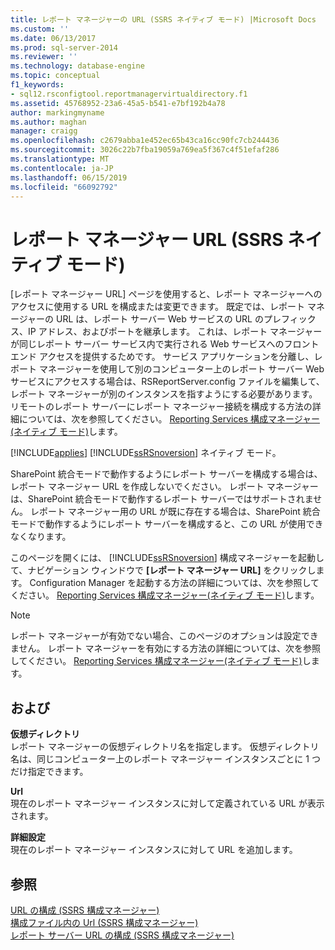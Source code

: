 ```yaml
---
title: レポート マネージャーの URL (SSRS ネイティブ モード) |Microsoft Docs
ms.custom: ''
ms.date: 06/13/2017
ms.prod: sql-server-2014
ms.reviewer: ''
ms.technology: database-engine
ms.topic: conceptual
f1_keywords:
- sql12.rsconfigtool.reportmanagervirtualdirectory.f1
ms.assetid: 45768952-23a6-45a5-b541-e7bf192b4a78
author: markingmyname
ms.author: maghan
manager: craigg
ms.openlocfilehash: c2679abba1e452ec65b43ca16cc90fc7cb244436
ms.sourcegitcommit: 3026c22b7fba19059a769ea5f367c4f51efaf286
ms.translationtype: MT
ms.contentlocale: ja-JP
ms.lasthandoff: 06/15/2019
ms.locfileid: "66092792"
---
```

# <a name="report-manager-url-ssrs-native-mode"></a>レポート マネージャー URL (SSRS ネイティブ モード)
  [レポート マネージャー URL] ページを使用すると、レポート マネージャーへのアクセスに使用する URL を構成または変更できます。 既定では、レポート マネージャーの URL は、レポート サーバー Web サービスの URL のプレフィックス、IP アドレス、およびポートを継承します。 これは、レポート マネージャーが同じレポート サーバー サービス内で実行される Web サービスへのフロントエンド アクセスを提供するためです。 サービス アプリケーションを分離し、レポート マネージャーを使用して別のコンピューター上のレポート サーバー Web サービスにアクセスする場合は、RSReportServer.config ファイルを編集して、レポート マネージャーが別のインスタンスを指すようにする必要があります。 リモートのレポート サーバーにレポート マネージャー接続を構成する方法の詳細については、次を参照してください。 [Reporting Services 構成マネージャー&#40;ネイティブ モード&#41;](../../../2014/sql-server/install/reporting-services-configuration-manager-native-mode.md)します。  
  
 [!INCLUDE[applies](../../includes/applies-md.md)] [!INCLUDE[ssRSnoversion](../../includes/ssrsnoversion-md.md)] ネイティブ モード。  
  
 SharePoint 統合モードで動作するようにレポート サーバーを構成する場合は、レポート マネージャー URL を作成しないでください。 レポート マネージャーは、SharePoint 統合モードで動作するレポート サーバーではサポートされません。 レポート マネージャー用の URL が既に存在する場合は、SharePoint 統合モードで動作するようにレポート サーバーを構成すると、この URL が使用できなくなります。  
  
 このページを開くには、 [!INCLUDE[ssRSnoversion](../../includes/ssrsnoversion-md.md)] 構成マネージャーを起動して、ナビゲーション ウィンドウで **[レポート マネージャー URL]** をクリックします。 Configuration Manager を起動する方法の詳細については、次を参照してください。 [Reporting Services 構成マネージャー&#40;ネイティブ モード&#41;](../../../2014/sql-server/install/reporting-services-configuration-manager-native-mode.md)します。  
  
> [!NOTE]  
>  レポート マネージャーが有効でない場合、このページのオプションは設定できません。 レポート マネージャーを有効にする方法の詳細については、次を参照してください。 [Reporting Services 構成マネージャー&#40;ネイティブ モード&#41;](../../../2014/sql-server/install/reporting-services-configuration-manager-native-mode.md)します。  
  
## <a name="options"></a>および  
 **仮想ディレクトリ**  
 レポート マネージャーの仮想ディレクトリ名を指定します。 仮想ディレクトリ名は、同じコンピューター上のレポート マネージャー インスタンスごとに 1 つだけ指定できます。  
  
 **Url**  
 現在のレポート マネージャー インスタンスに対して定義されている URL が表示されます。  
  
 **詳細設定**  
 現在のレポート マネージャー インスタンスに対して URL を追加します。  
  
## <a name="see-also"></a>参照  
 [URL の構成 &#40;SSRS 構成マネージャー&#41;](../../reporting-services/install-windows/configure-a-url-ssrs-configuration-manager.md)   
 [構成ファイル内の Url &#40;SSRS 構成マネージャー&#41;](../../reporting-services/install-windows/urls-in-configuration-files-ssrs-configuration-manager.md)   
 [レポート サーバー URL の構成 &#40;SSRS 構成マネージャー&#41;](../../reporting-services/install-windows/configure-report-server-urls-ssrs-configuration-manager.md)  
  
  
